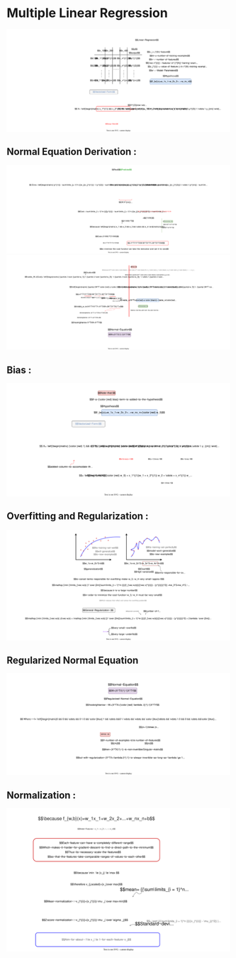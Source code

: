 <style>
img {
  background-color: transparent;
}
</style>

# Multiple Linear Regression 
<img src="images/regurzation.svg" width="1000">

## Normal Equation Derivation :

<img src="images/minimize.svg">
<img src="images/reguralilambda.svg">

## Bias :

<img src="images/bias.svg">

## Overfitting and Regularization :

<img src="images/overfit.svg">

## Regularized Normal Equation

<img src="images/normregular.svg">

## Normalization : 
<img src="images/feature~scaling.svg">
